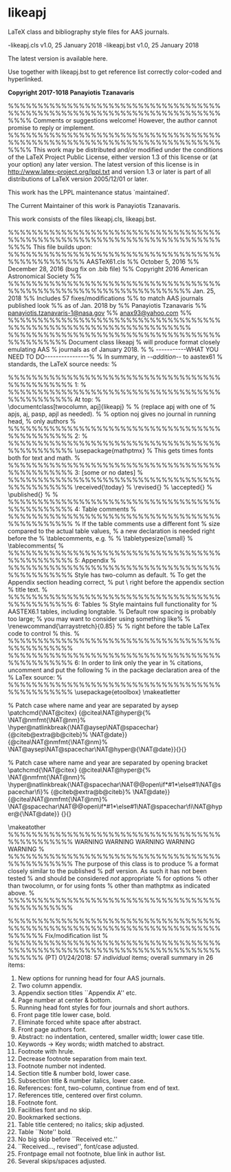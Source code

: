 # likeapj
 LaTeX class and bibliography style files for AAS journals.
 
 -likeapj.cls v1.0, 25 January 2018
 -likeapj.bst v1.0, 25 January 2018
 
 
 The latest version is available here.

 Use together with likeapj.bst to get reference list
 correctly color-coded and hyperlinked.

 **Copyright 2017-1018 Panayiotis Tzanavaris**

%%%%%%%%%%%%%%%%%%%%%%%%%%%%%%%%%%%%%%%%%%%%%%%%%%%%%%%%%%%%%%%%%%%%%%%%%%%%
 Comments or suggestions welcome! However, the author cannot promise
 to reply or implement.
%%%%%%%%%%%%%%%%%%%%%%%%%%%%%%%%%%%%%%%%%%%%%%%%%%%%%%%%%%%%%%%%%%%%%%%%%%%%
 This work may be distributed and/or modified under the
 conditions of the LaTeX Project Public License, either version 1.3
 of this license or (at your option) any later version.
 The latest version of this license is in
   http://www.latex-project.org/lppl.txt
 and version 1.3 or later is part of all distributions of LaTeX
 version 2005/12/01 or later.

 This work has the LPPL maintenance status `maintained'.
 
 The Current Maintainer of this work is Panayiotis Tzanavaris.

 This work consists of the files likeapj.cls, likeapj.bst.
 
 


 
%%%%%%%%%%%%%%%%%%%%%%%%%%%%%%%%%%%%%%%%%%%%%%%%%%%%%%%%%%%%%%%%%%%%%%%%%%%%
 This file builds upon:
%%%%%%%%%%%%%%%%%%%%%%%%%%%%%%%%%%%%%%%%%%%%%%%%%
 AASTeX61.cls                                  %%
 October 5, 2016                               %%
 December 28, 2016 (bug fix on .bib file)      %%
 Copyright 2016 American Astronomical Society  %%
%%%%%%%%%%%%%%%%%%%%%%%%%%%%%%%%%%%%%%%%%%%%%%%%%%%%%%%%%%%%%%%%%%%
 Jan. 25, 2018                                                   %%
 Includes 57 fixes/modifications                                 %%
 to match AAS journals published look                            %%
 as of Jan. 2018 by                                              %%
 Panayiotis Tzanavaris                                           %%
 panayiotis.tzanavaris-1@nasa.gov                                %%
 anax93@yahoo.com                                                %%
%%%%%%%%%%%%%%%%%%%%%%%%%%%%%%%%%%%%%%%%%%%%%%%%%%%%%%%%%%%%%%%%%%%
%%%%%%%%%%%%%%%%%%%%%%%%%%%%%%%%%%%%%%%%%%%%%%
Document class likeapj                        %
will produce format closely emulating  AAS    %
journals as of January 2018.                  %
                                              %
-----------WHAT YOU NEED TO DO----------------%
                                              %
In summary, in --*addition*-- to aastex61     %
standards, the LaTeX source needs:            %

%%%%%%%%%%%%%%%%%%%%%%%%%%%%%%%%%%%%%%%%%%%%%%%
1:                                            %
%%%%%%%%%%%%%%%%%%%%%%%%%%%%%%%%%%%%%%%%%%%%%%%
At top:                                       %      
\documentclass[twocolumn, apj]{likeapj}       %
                                              %
(replace apj with one of                      %
 apjs, aj, pasp, apjl as needed).             %
                                              %
option noj gives no journal in running head,  %
only authors                                  %
%%%%%%%%%%%%%%%%%%%%%%%%%%%%%%%%%%%%%%%%%%%%%%%
2:                                            %
%%%%%%%%%%%%%%%%%%%%%%%%%%%%%%%%%%%%%%%%%%%%%%%
\usepackage{mathptmx}                         %
This gets times fonts both for text and math. %
%%%%%%%%%%%%%%%%%%%%%%%%%%%%%%%%%%%%%%%%%%%%%%%
3: [some or no dates]                         %
%%%%%%%%%%%%%%%%%%%%%%%%%%%%%%%%%%%%%%%%%%%%%%%
\received{\today}                             % 
\revised{}                                    %
\accepted{}                                   %
\published{}                                  %
                                              %
%%%%%%%%%%%%%%%%%%%%%%%%%%%%%%%%%%%%%%%%%%%%%%%
4: Table comments                             %
%%%%%%%%%%%%%%%%%%%%%%%%%%%%%%%%%%%%%%%%%%%%%%%
                                              %
 If the table comments use a different font   %
size compared to the actual table values,     %
a new declaration is needed right before the  %
\tablecomments, e.g.                          %
                                              %
\tabletypesize{\small}                        %
\tablecomments{                               %    
%%%%%%%%%%%%%%%%%%%%%%%%%%%%%%%%%%%%%%%%%%%%%%%
5: Appendix                                   %
%%%%%%%%%%%%%%%%%%%%%%%%%%%%%%%%%%%%%%%%%%%%%%%
 Style has two-column as default.             %
 To get the Appendix section heading correct, %
 put \\ right before the appendix section     %
 title text.                                  %
%%%%%%%%%%%%%%%%%%%%%%%%%%%%%%%%%%%%%%%%%%%%%%%
6: Tables                                     %
 Style maintains full functionality for       %
 AASTEX6.1 tables, including longtable.       %
 Default row spacing is probably too large;   %
 you may want to consider using something like%
                                              %
\renewcommand{\arraystretch}{0.85}            %
                                              %
right before the table LaTex code to control  %
this.                                         %   
%%%%%%%%%%%%%%%%%%%%%%%%%%%%%%%%%%%%%%%%%%%%%%%
%%%%%%%%%%%%%%%%%%%%%%%%%%%%%%%%%%%%%%%%%%%%%%%
6: In order to link only the year in          %
citations, uncomment and put the following    %
in the package declaration area of the        %
LaTex source:                                 %   
%%%%%%%%%%%%%%%%%%%%%%%%%%%%%%%%%%%%%%%%%%%%%%%
\usepackage{etoolbox}
\makeatletter

% Patch case where name and year are separated by aysep
\patchcmd{\NAT@citex}
  {\@citea\NAT@hyper@{%
     \NAT@nmfmt{\NAT@nm}%
     \hyper@natlinkbreak{\NAT@aysep\NAT@spacechar}{\@citeb\@extra@b@citeb}%
     \NAT@date}}
  {\@citea\NAT@nmfmt{\NAT@nm}%
   \NAT@aysep\NAT@spacechar\NAT@hyper@{\NAT@date}}{}{}

% Patch case where name and year are separated by opening bracket
\patchcmd{\NAT@citex}
  {\@citea\NAT@hyper@{%
     \NAT@nmfmt{\NAT@nm}%
     \hyper@natlinkbreak{\NAT@spacechar\NAT@@open\if*#1*\else#1\NAT@spacechar\fi}%
       {\@citeb\@extra@b@citeb}%
     \NAT@date}}
  {\@citea\NAT@nmfmt{\NAT@nm}%
   \NAT@spacechar\NAT@@open\if*#1*\else#1\NAT@spacechar\fi\NAT@hyper@{\NAT@date}}
  {}{}

  \makeatother
%%%%%%%%%%%%%%%%%%%%%%%%%%%%%%%%%%%%%%%%%%%%%%%
 WARNING WARNING WARNING WARNING WARNING      %
%%%%%%%%%%%%%%%%%%%%%%%%%%%%%%%%%%%%%%%%%%%%%%%
The purpose of this class is to produce       %
a format closely similar to the published     %
pdf version. As such it has not been tested   %
and should be considered *not* appropriate    %
for options                                   %
other than twocolumn, or for using fonts      %
other than mathptmx as indicated above.       %    
%%%%%%%%%%%%%%%%%%%%%%%%%%%%%%%%%%%%%%%%%%%%%%%

%%%%%%%%%%%%%%%%%%%%%%%%%%%%%%%%%%%%%%%%%%%%%%%%%%%%%%%%%%%%%%%%%%%%%%%%%%%%%%
 Fix/modification list                                                       %
%%%%%%%%%%%%%%%%%%%%%%%%%%%%%%%%%%%%%%%%%%%%%%%%%%%%%%%%%%%%%%%%%%%%%%%%%%%%%%
 (PT) 01/24/2018: 57 *individual* items; overall summary
 in 26 items:

1. New options for running head for four AAS journals.
2. Two column appendix.
3. Appendix section titles ``Appendix A'' etc.
4. Page number at center & bottom.
5. Running head font styles for four journals and short authors.
6. Front page title lower case, bold.
7. Eliminate forced white space after abstract.
8. Front page authors font.
9. Abstract: no indentation, centered, smaller width; lower case title.
10. Keywords → Key words; width matched to abstract.
11. Footnote with hrule.
12. Decrease footnote separation from main text.
13. Footnote number not indented.
14. Section title & number bold, lower case.
15. Subsection title & number italics, lower case.
16. References: font, two-column, continue from end of text.
17. References title, centered over first column.
18. Footnote font.
19. Facilities font and no skip.
20. Bookmarked sections.
21. Table title centered; no italics; skip adjusted.
22. Table ``Note'' bold.
23. No big skip before ``Received etc.''
24. ``Received..., revised'', font/case adjusted.
25. Frontpage email not footnote, blue link in author list.
26. Several skips/spaces adjusted.




